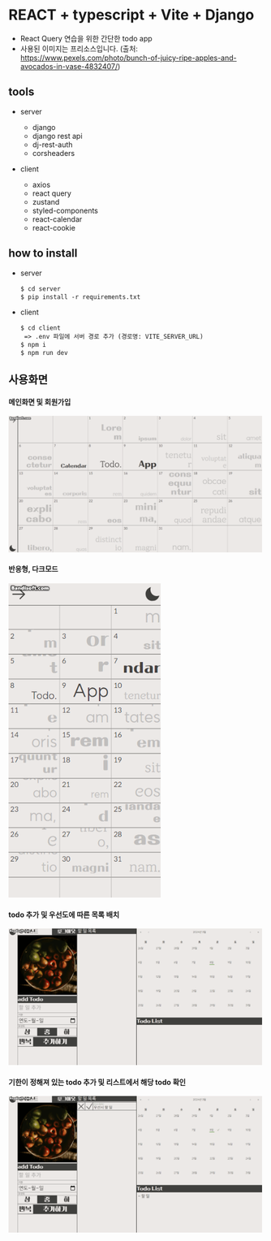 # REACT + typescript + Vite + Django

- React Query 연습을 위한 간단한 todo app
- 사용된 이미지는 프리소스입니다. (출처: https://www.pexels.com/photo/bunch-of-juicy-ripe-apples-and-avocados-in-vase-4832407/)

## tools

- server

  - django
  - django rest api
  - dj-rest-auth
  - corsheaders

- client
  - axios
  - react query
  - zustand
  - styled-components
  - react-calendar
  - react-cookie

## how to install

- server
  ```
  $ cd server
  $ pip install -r requirements.txt
  ```
- client
  ```
  $ cd client
   => .env 파일에 서버 경로 추가 (경로명: VITE_SERVER_URL)
  $ npm i
  $ npm run dev
  ```

## 사용화면

#### 메인화면 및 회원가입

<img src="./README.assets/signup.gif" width="500" />

#### 반응형, 다크모드

<img src="./README.assets/responsive.gif" width="300" />

#### todo 추가 및 우선도에 따른 목록 배치

<img src="./README.assets/addTodo.gif" width="500" />

#### 기한이 정해져 있는 todo 추가 및 리스트에서 해당 todo 확인

<img src="./README.assets/dueDateTodo.gif" width="500" />
